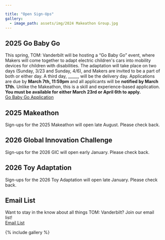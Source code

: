 ```yaml
---

title: "Open Sign-Ups"
gallery:
  - image_path: assets/img/2024 Makeathon Group.jpg
---
```


## 2025 Go Baby Go
This spring, TOM: Vanderbilt will be hosting a “Go Baby Go” event, where Makers will come together to adapt electric children's cars into mobility devices for children with disabilities. The adaptation will take place on two days (Sunday, 3/23 and Sunday, 4/6), and Makers are invited to be a part of both or either day. A third day, _____, will be the delivery day. Applications are due by **March 7th, 11:59pm** and all applicants will be **notified by March 17th.** Unlike the Makeathon, this is a skill and experience-based application. **You must be available for either March 23rd or April 6th to apply.**<br>
[Go Baby Go Application](https://forms.gle/3eSFd6GgtuHzo6Td6)


## 2025 Makeathon
Sign-ups for the 2025 Makeathon will open late August. Please check back.


## 2026 Global Innovation Challenge
Sign-ups for the 2026 GIC will open early January. Please check back.


## 2026 Toy Adaptation
Sign-ups for the 2026 Toy Adaptation will open late January. Please check back.


## Email List
Want to stay in the know about all things TOM: Vanderbilt? Join our email list!<br>
[Email List](https://forms.gle/qsh3SnzgTYnY6WDv6)


{% include gallery %}
